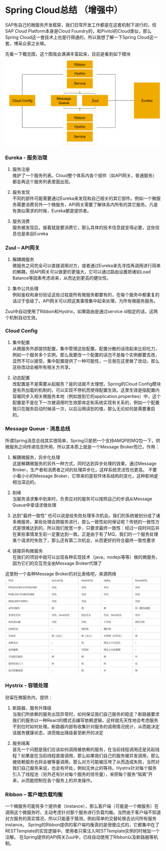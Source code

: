 # Spring Cloud总结 （增强中）

SAP有自己的微服务开发框架，我们日常开发工作都是在这套机制下进行的，但SAP Cloud Platform本身是Cloud Foundry的，和Pivitol的Cloud类似，那么Spring Cloud这一套技术上也是行得通的，所以我想了解一下Spring Cloud这一套，博采众家之长嘛。

先看一下概览图，这个图我会满满丰富起来，目前是看到如下模块
![](images/sc_overview.PNG)

### Eureka - 服务治理  
1. 服务注册  
维护了一个服务列表。Cloud整个体系内各个部件（如API网关，普通服务）都会再这个服务列表里面出现。

2. 服务发现  
不同的部件可能需要通过Eureka来发现和自己相关的其它部件。例如一个微服务需要消费另外一个微服务，API网关需要了解体系内所有的其它服务。凡是有类似需求的时候，Eureka都是提供者。

3. 服务消费  
服务被发现后，接着就是要消费它，那么具体的技术信息就变得必要，这些信息也是来自Eureka

### Zuul – API网关  
1. 解耦微服务  
微服务之间完全可以直接调用对方，或者通过Eureka来先寻找再调用进行简单的解耦，但API网关可以做更的更强大，它可以通过路由设置把诸如Load Balance等因素考虑进来，从而达到更高的健壮性。

2. 集中公共处理  
例如鉴权和身份验证这些过程是所有微服务都要有的，在每个服务中都重复的话过于低级了。API网关可以把这类事情集中起来处理，为所有微服务服务。

Zuul中自动使用了Ribbon和Hystrix，如果路由是通过service id指定的话，这两个机制自动生效。

### Cloud Config  
1. 集中配置  
从微服务外部提供配置，集中管理这些配置，配置分散的话改起来比较吃力，例如一个服务多个实例，那么我要改一个配置的话岂不是每个实例都要去改，显然不可以接受。集中配置提供了一种可能性，一旦我在这里做了改动，那么这些改动会被所有相关方共享。

2. 动态配置  
改配置是不是需要从起服务？是的话就不太理想，Spring的Cloud Config模块是有热加载的机制的，可以实现不停机而使得配置生效。这里生效是指配置内容被同步入相关微服务本地（例如放到它的application.properties）中，这个配置是不是在下一次被调用时生效那肯定和系统实现有关系的，例如一个配置我只在服务启动时候读一次，以后沿用读到的值，那么无论如何是需要重启的。

### Message Queue - 消息总线  
所谓Spring消息总线其实很简单，Spring只是把一个支持AMQP的MQ包一下，供微服务之间传递信息所用，所以其本质上就是一个Message Broker而已，作用：  
1. 解耦微服务，异步化处理    
这是解耦微服务的另外一种方式，同时达到异步处理的效果。通过Message Broker，生产者和消费者之间的处理异步化，这样系统灵活性也更高。
不要小看小小的Message Broker，它带来的是软件体系结构的变化，这种影响是相当深远的。

2. 削峰  
当服务请求集中到来时，负责应对的服务可以按照自己的步调从Message Queue中拿请求做处理

3. 达到“最终一致性”
也可以说是给失败处理多次机会。我们的系统被划分成了诸多微服务，某些处理会跨服务进行，那么一致性如何保证呢？传统的一致性方式是很难达到的，所以我们放宽一步，只要求最终一致性：经过一段时间后并在某些事情发生前一定要达到一致。正是由于有了MQ，我们的一个服务处理某个请求时失败了，那么还有第二次机会，从而更好的符合最终一致性要求  

4. 链接异构微服务  
在我们的项目中就可以出现各种实现技术（java，nodejs等等）做的微服务，因为它们的交互完全由Message Broker代理了

这里附一个各种Message Broker的对比表格吧，来源网络  
![message queues](images/mqs.jpg)

### Hystrix - 容错处理  
驻留在微服务内，提供：  
1. 断路器，服务升降级  
当我们所依赖的服务出现异常时，如何保证我们自己服务的稳定？断路器要求我们的服务以一种React的模式去编写依赖逻辑，这样就先天性地会考虑服务不到位时如何处理。断路器内部有收集针对服务的调用情况统计，从而能决定该服务健康状态，进而做出降级甚至断开的决定

2. 服务隔离  
首先一个问题是我们应该如何调用被依赖的服务，在当前线程调用还是另起线程？如果是在当前线程直接调用，那么如果我们自己的服务被并发调用，那么被依赖服务也将会被等量调用，那么对方可能被压垮了从而造成失败，当然对我们自己服务来说，也会有坏处，例如无休止的等待。Hystrix针对每个服务引入了线程池（另外还有针对每个服务的信号量），来把每个服务“隔离”开来，从而能控制在各个服务上的并发操作。

### Ribbon – 客户端负载均衡  
一个微服务可能有多个提供者（instance），那么客户端（可能是一个微服务）在调用这个微服务时，主动考虑针对那个服务进行负载均衡。当然由于客户端不知道对方服务的真实情况，所以只能基于猜测，例如简单的交替轮换去访问所有服务instance。
Spring的Ribbon提供的客户端均衡真的是很傻瓜式的，它都集中在了RESTTemplate的实现逻辑中，使用者只需注入RESTTemplate实例的时候加一个注解。
在Spring提供的API网关Zuul中，已经自动使用了Ribbon以及断路器等机制。
